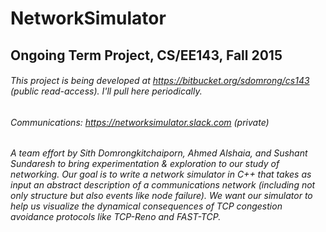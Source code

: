 # NetworkSimulator
## Ongoing Term Project, CS/EE143, Fall 2015
###### This project is being developed at https://bitbucket.org/sdomrong/cs143 (public read-access). I'll pull here periodically.
###### Communications: https://networksimulator.slack.com (private)
###### A team effort by Sith Domrongkitchaiporn, Ahmed Alshaia, and Sushant Sundaresh to bring experimentation & exploration to our study of networking. Our goal is to write a network simulator in C++ that takes as input an abstract description of a communications network (including not only structure but also events like node failure). We want our simulator to help us visualize the dynamical consequences of TCP congestion avoidance protocols like TCP-Reno and FAST-TCP.






